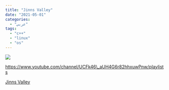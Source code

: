 ```yaml
---
title: "Jinns Valley"
date: "2021-05-01"
categories:
  - "عربي"
tags:
  - "c++"
  - "linux"
  - "os"
---
```


![](https://yt3.ggpht.com/ytc/AAUvwnirchvt2VabFqdR87mN5VvyHf835AOO84N8kYp3=s176-c-k-c0x00ffffff-no-rj)

https://www.youtube.com/channel/UCFk46\_aUH4G6r82hhxuwPnw/playlists

[Jinns Valley](https://www.youtube.com/channel/UCFk46_aUH4G6r82hhxuwPnw/playlists)
